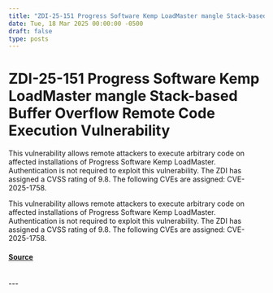 ```yaml
---
title: "ZDI-25-151 Progress Software Kemp LoadMaster mangle Stack-based Buffer Overflow Remote Code Execution Vulnerability"
date: Tue, 18 Mar 2025 00:00:00 -0500
draft: false
type: posts
---
```

# ZDI-25-151 Progress Software Kemp LoadMaster mangle Stack-based Buffer Overflow Remote Code Execution Vulnerability





This vulnerability allows remote attackers to execute arbitrary code on affected installations of Progress Software Kemp LoadMaster. Authentication is not required to exploit this vulnerability. The ZDI has assigned a CVSS rating of 9.8. The following CVEs are assigned: CVE-2025-1758.

This vulnerability allows remote attackers to execute arbitrary code on affected installations of Progress Software Kemp LoadMaster. Authentication is not required to exploit this vulnerability. The ZDI has assigned a CVSS rating of 9.8. The following CVEs are assigned: CVE-2025-1758.

#### [Source](http://www.zerodayinitiative.com/advisories/ZDI-25-151/)

<br/>
---
